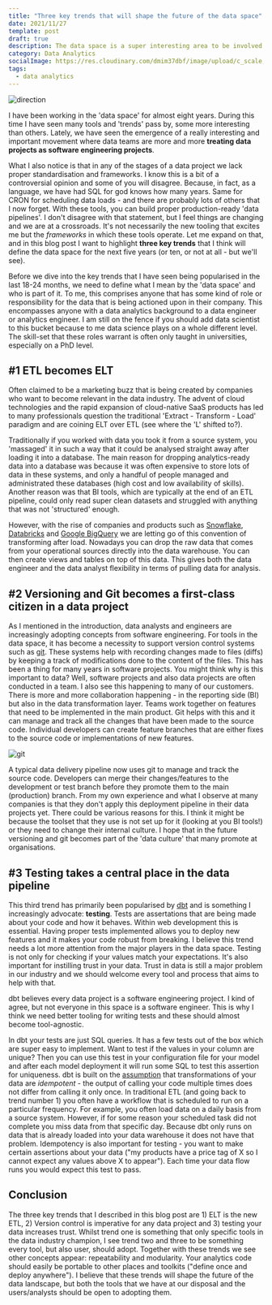 ```yaml
---
title: "Three key trends that will shape the future of the data space"
date: 2021/11/27
template: post
draft: true
description: The data space is a super interesting area to be involved in. Some tools have been around for many years and have defined how we operate and work with data. However, lately we have seen some trends around tooling appear that are worth investigating. In this blog post, I will discuss three key trends that I think will define the future of the data landscape.
category: Data Analytics
socialImage: https://res.cloudinary.com/dmim37dbf/image/upload/c_scale,h_600/v1638043234/data-trend-blog/nick-fewings-zF_pTLx_Dkg-unsplash.jpg
tags:
  - data analytics
---
```


![direction](https://res.cloudinary.com/dmim37dbf/image/upload/c_scale,h_600/v1638043234/data-trend-blog/nick-fewings-zF_pTLx_Dkg-unsplash.jpg)

I have been working in the 'data space' for almost eight years. During this time I have seen many tools and 'trends' pass by, some more interesting than others. Lately, we have seen the emergence of a really interesting and important movement where data teams are more and more **treating data projects as software engineering projects**.

What I also notice is that in any of the stages of a data project we lack proper standardisation and frameworks. I know this is a bit of a controversial opinion and some of you will disagree. Because, in fact, as a language, we have had SQL for god knows how many years. Same for CRON for scheduling data loads - and there are probably lots of others that I now forget. With these tools, you can build proper production-ready 'data pipelines'. I don't disagree with that statement, but I feel things are changing and we are at a crossroads. It's not necessarily the new tooling that excites me but the _frameworks_ in which these tools operate. Let me expand on that, and in this blog post I want to highlight **three key trends** that I think will define the data space for the next five years (or ten, or not at all - but we'll see).

Before we dive into the key trends that I have seen being popularised in the last 18-24 months, we need to define what I mean by the 'data space' and who is part of it. To me, this comprises anyone that has some kind of role or responsibility for the data that is being actioned upon in their company. This encompasses anyone with a data analytics background to a data engineer or analytics engineer. I am still on the fence if you should add data scientist to this bucket because to me data science plays on a whole different level. The skill-set that these roles warrant is often only taught in universities, especially on a PhD level.

## #1 ETL becomes ELT

Often claimed to be a marketing buzz that is being created by companies who want to become relevant in the data industry. The advent of cloud technologies and the rapid expansion of cloud-native SaaS products has led to many professionals question the traditional 'Extract - Transform - Load' paradigm and are coining ELT over ETL (see where the 'L' shifted to?).

Traditionally if you worked with data you took it from a source system, you 'massaged' it in such a way that it could be analysed straight away after loading it into a database. The main reason for dropping analytics-ready data into a database was because it was often expensive to store lots of data in these systems, and only a handful of people managed and administrated these databases (high cost and low availability of skills). Another reason was that BI tools, which are typically at the end of an ETL pipeline, could only read super clean datasets and struggled with anything that was not 'structured' enough.

However, with the rise of companies and products such as [Snowflake](https://www.snowflake.com), [Databricks](https://databricks.com) and [Google BigQuery](https://cloud.google.com/bigquery) we are letting go of this convention of transforming after load. Nowadays you can drop the raw data that comes from your operational sources directly into the data warehouse. You can then create views and tables on top of this data. This gives both the data engineer and the data analyst flexibility in terms of pulling data for analysis.

## #2 Versioning and Git becomes a first-class citizen in a data project

As I mentioned in the introduction, data analysts and engineers are increasingly adopting concepts from software engineering. For tools in the data space, it has become a necessity to support version control systems such as [git](https://git-scm.com). These systems help with recording changes made to files (diffs) by keeping a track of modifications done to the content of the files. This has been a thing for many years in software projects. You might think why is this important to data? Well, software projects and also data projects are often conducted in a team. I also see this happening to many of our customers. There is more and more collaboration happening - in the reporting side (BI) but also in the data transformation layer. Teams work together on features that need to be implemented in the main product. Git helps with this and it can manage and track all the changes that have been made to the source code. Individual developers can create feature branches that are either fixes to the source code or implementations of new features.

![git](https://res.cloudinary.com/dmim37dbf/image/upload/c_scale,h_600/v1638043726/data-trend-blog/yancy-min-842ofHC6MaI-unsplash.jpg)

A typical data delivery pipeline now uses git to manage and track the source code. Developers can merge their changes/features to the development or test branch before they promote them to the main (production) branch. From my own experience and what I observe at many companies is that they don't apply this deployment pipeline in their data projects yet. There could be various reasons for this. I think it might be because the toolset that they use is not set up for it (looking at you BI tools!) or they need to change their internal culture. I hope that in the future versioning and git becomes part of the 'data culture' that many promote at organisations.

## #3 Testing takes a central place in the data pipeline

This third trend has primarily been popularised by [dbt](https://www.getdbt.com) and is something I increasingly advocate: **testing**. Tests are assertations that are being made about your code and how it behaves. Within web development this is essential. Having proper tests implemented allows you to deploy new features and it makes your code robust from breaking. I believe this trend needs a lot more attention from the major players in the data space. Testing is not only for checking if your values match your expectations. It's also important for instilling trust in your data. Trust in data is still a major problem in our industry and we should welcome every tool and process that aims to help with that.

dbt believes every data project is a software engineering project. I kind of agree, but not everyone in this space is a software engineer. This is why I think we need better tooling for writing tests and these should almost become tool-agnostic.

In dbt your tests are just SQL queries. It has a few tests out of the box which are super easy to implement. Want to test if the values in your column are unique? Then you can use this test in your configuration file for your model and after each model deployment it will run some SQL to test this assertion for uniqueness. dbt is built on the [assumption](https://discourse.getdbt.com/t/understanding-idempotent-data-transformations/518) that transformations of your data are _idempotent_ - the output of calling your code multiple times does not differ from calling it only once. In traditional ETL (and going back to trend number 1) you often have a workflow that is scheduled to run on a particular frequency. For example, you often load data on a daily basis from a source system. However, if for some reason your scheduled task did not complete you miss data from that specific day. Because dbt only runs on data that is already loaded into your data warehouse it does not have that problem. Idempotency is also important for testing - you want to make certain assertions about your data ("my products have a price tag of X so I cannot expect any values above X to appear"). Each time your data flow runs you would expect this test to pass.

## Conclusion

The three key trends that I described in this blog post are 1) ELT is the new ETL, 2) Version control is imperative for any data project and 3) testing your data increases trust. Whilst trend one is something that only specific tools in the data industry champion, I see trend two and three to be something every tool, but also user, should adopt. Together with these trends we see other concepts appear: repeatability and modularity. Your analytics code should easily be portable to other places and toolkits ("define once and deploy anywhere"). I believe that these trends will shape the future of the data landscape, but both the tools that we have at our disposal and the users/analysts should be open to adopting them.
